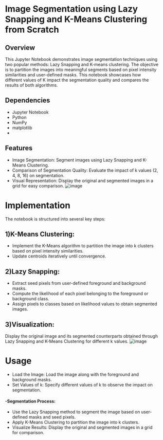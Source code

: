 # Image Segmentation using Lazy Snapping and K-Means Clustering from Scratch
## Overview
This Jupyter Notebook demonstrates image segmentation techniques using two popular methods: Lazy Snapping and K-means clustering. The objective is to partition the images into meaningful segments based on pixel intensity similarities and user-defined masks. This notebook showcases how different values of K impact the segmentation quality and compares the results of both algorithms. 

## Dependencies
- Jupyter Notebook 
- Python
- NumPy
- matplotlib
- 
## Features
- Image Segmentation: Segment images using Lazy Snapping and K-Means Clustering.
- Comparison of Segmentation Quality: Evaluate the impact of k values (2, 4, 8, 16) on segmentation.
- Visual Representation: Display the original and segmented images in a grid for easy comparison.
![image](https://github.com/areeba0/Image-Segmentation-with-Lazy-Snapping-and-K-Means-Clustering/assets/136759791/fac30c6e-2435-4203-b11f-1f4efa7261d8)

# Implementation
The notebook is structured into several key steps:
## 1)K-Means Clustering:
- Implement the K-Means algorithm to partition the image into k clusters based on pixel intensity similarities.
- Update centroids iteratively until convergence.
  
## 2)Lazy Snapping:
- Extract seed pixels from user-defined foreground and background masks.
- Compute the likelihood of each pixel belonging to the foreground or background class.
- Assign pixels to classes based on likelihood values to obtain segmented images.
  
## 3)Visualization:
Display the original image and its segmented counterparts obtained through Lazy Snapping and K-Means Clustering for different 
k values.
![image](https://github.com/areeba0/Image-Segmentation-with-Lazy-Snapping-and-K-Means-Clustering/assets/136759791/a976828c-89f1-4365-bc73-bcf9c7ef2d66)

# Usage
- Load the Image: Load the image along with the foreground and background masks.
- Set Values of k: Specify different values of k to observe the impact on segmentation.
#### -Segmentation Process:
  - Use the Lazy Snapping method to segment the image based on user-defined masks and seed pixels.
  - Apply K-Means Clustering to partition the image into k clusters.
  - Visualize Results: Display the original and segmented images in a grid for comparison.


